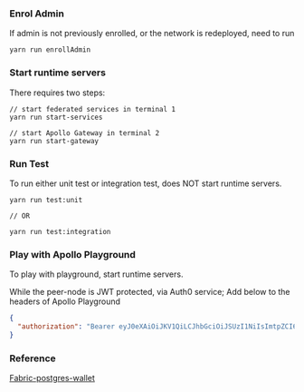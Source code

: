 ### Enrol Admin

If admin is not previously enrolled, or the network is redeployed, need to run

```shell script
yarn run enrollAdmin
```

### Start runtime servers

There requires two steps:

```shell script
// start federated services in terminal 1
yarn run start-services

// start Apollo Gateway in terminal 2
yarn run start-gateway
```

### Run Test

To run either unit test or integration test, does NOT start runtime servers.

```shell script
yarn run test:unit

// OR

yarn run test:integration
```

### Play with Apollo Playground

To play with playground, start runtime servers.

While the peer-node is JWT protected, via Auth0 service; Add below to the headers of Apollo Playground

```json
{
  "authorization": "Bearer eyJ0eXAiOiJKV1QiLCJhbGciOiJSUzI1NiIsImtpZCI6Ik9FWkVNREEzTnpNNU5rWkVRems0TWpaRlF6QTRSVEZGT0VOQ05VRkZRVVEwTmtNNE4wVkNOdyJ9.eyJpc3MiOiJodHRwczovL3Rhbmdyb3NzLmF1dGgwLmNvbS8iLCJzdWIiOiJJZlpwNVBXWHJJVDM2TnBjUEdOdDliYVZtSkJmMGVrOUBjbGllbnRzIiwiYXVkIjoidXJuOmVzcHJlc3NvIiwiaWF0IjoxNTcyMzI5NDQzLCJleHAiOjE1NzI0MTU4NDMsImF6cCI6IklmWnA1UFdYcklUMzZOcGNQR050OWJhVm1KQmYwZWs5IiwiZ3R5IjoiY2xpZW50LWNyZWRlbnRpYWxzIn0.EWt8D2xQgrOH8hB9rBuwiuMv7sln-O2vu-0fOt7Iz3lOAOPHxb-6I6n9JvtYO80mHMITpq3rhrNJX03KxEDc3y798lKdPUwGgUuCYAvCaDFzjyOtQeygeZCCPwvFbMVlhzUo7-RdrvflJid33z87YudKV-kYYjcV0JjiAW3sOvXlogBt9LAMirIhO74O_QL4uwxADcqfCVeNBTTqdMzHdh-ZG0ZKeyi_QRFBHdjFqxCyNEN8bBh_U4z7zn_-KJgI92T1cRubHMzMS249A6vnAW17Ff38W_oPqezg4g5QEdIcAw6KDmNy4rEcxpD4N9vU4HQa-nFqcX4WuXEpQo8LuA"
}
```

### Reference

[Fabric-postgres-wallet](https://github.com/IBM/fabric-postgres-wallet)
